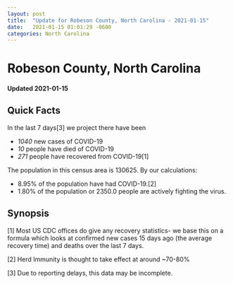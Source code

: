 ```yaml
---
layout: post
title:  "Update for Robeson County, North Carolina - 2021-01-15"
date:   2021-01-15 01:01:29 -0600
categories: North Carolina
---
```


# Robeson County, North Carolina
#### Updated 2021-01-15

## Quick Facts

In the last 7 days[3] we project there have been
- *1040* new cases of COVID-19
- *10* people have died of COVID-19
- *271* people have recovered from COVID-19[1]

The population in this census area is 130625. By our calculations:
- 8.95% of the population have had COVID-19.[2]
- 1.80% of the population or 2350.0 people are actively fighting the virus.

## Synopsis




[1] Most US CDC offices do give any recovery statistics- we base this on a formula which looks at confirmed new cases
15 days ago (the average recovery time) and deaths over the last 7 days.

[2] Herd Immunity is thought to take effect at around ~70-80%

[3] Due to reporting delays, this data may be incomplete.
 
    
